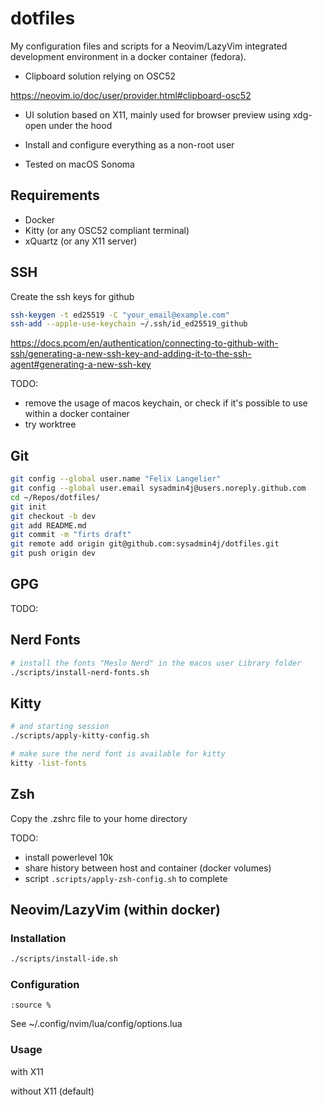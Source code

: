 # dotfiles

My configuration files and scripts for a Neovim/LazyVim integrated development environment in a docker container (fedora).

- Clipboard solution relying on OSC52

<https://neovim.io/doc/user/provider.html#clipboard-osc52>

- UI solution based on X11, mainly used for browser preview using xdg-open under the hood

- Install and configure everything as a non-root user

- Tested on macOS Sonoma

## Requirements

- Docker
- Kitty (or any OSC52 compliant terminal)
- xQuartz (or any X11 server)

## SSH

Create the ssh keys for github

```zsh
ssh-keygen -t ed25519 -C "your_email@example.com"
ssh-add --apple-use-keychain ~/.ssh/id_ed25519_github
```

<https://docs.pcom/en/authentication/connecting-to-github-with-ssh/generating-a-new-ssh-key-and-adding-it-to-the-ssh-agent#generating-a-new-ssh-key>

TODO:

- remove the usage of macos keychain, or check if it's possible to use within a docker container
- try worktree

## Git

```zsh
git config --global user.name "Felix Langelier"
git config --global user.email sysadmin4j@users.noreply.github.com
cd ~/Repos/dotfiles/
git init
git checkout -b dev
git add README.md
git commit -m "firts draft"
git remote add origin git@github.com:sysadmin4j/dotfiles.git
git push origin dev
```

## GPG

TODO:

## Nerd Fonts

```zsh
# install the fonts "Meslo Nerd" in the macos user Library folder
./scripts/install-nerd-fonts.sh
```

## Kitty

```zsh
# and starting session
./scripts/apply-kitty-config.sh

# make sure the nerd font is available for kitty
kitty -list-fonts
```

## Zsh

Copy the .zshrc file to your home directory

TODO:

- install powerlevel 10k
- share history between host and container (docker volumes)
- script `.scripts/apply-zsh-config.sh` to complete

## Neovim/LazyVim (within docker)

### Installation

```zsh
./scripts/install-ide.sh
```

### Configuration

```nvim
:source %
```

See ~/.config/nvim/lua/config/options.lua

### Usage

with X11

without X11 (default)

```zsh
```
